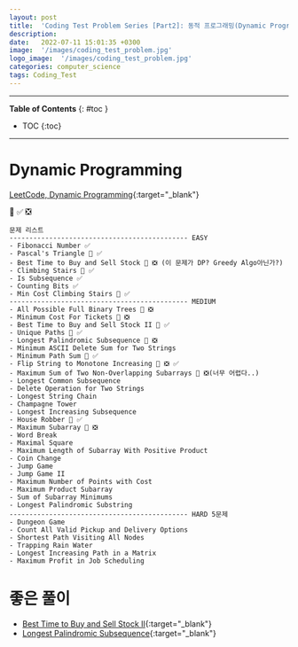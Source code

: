 ```yaml
---
layout: post
title:  'Coding Test Problem Series [Part2]: 동적 프로그래밍(Dynamic Programming) - 문제'
description: 
date:   2022-07-11 15:01:35 +0300
image:  '/images/coding_test_problem.jpg'
logo_image:  '/images/coding_test_problem.jpg'
categories: computer_science
tags: Coding_Test
---
```

---

**Table of Contents**
{: #toc }
*  TOC
{:toc}

---

# Dynamic Programming

[LeetCode, Dynamic Programming](https://leetcode.com/tag/dynamic-programming/){:target="_blank"} 

💟 ✅ ❎   

```
문제 리스트
--------------------------------------------- EASY
- Fibonacci Number ✅
- Pascal's Triangle 💟 ✅
- Best Time to Buy and Sell Stock 💟 ❎ (이 문제가 DP? Greedy Algo아닌가?)
- Climbing Stairs 💟 ✅
- Is Subsequence ✅
- Counting Bits ✅
- Min Cost Climbing Stairs 💟 ✅
--------------------------------------------- MEDIUM
- All Possible Full Binary Trees 💟 ❎
- Minimum Cost For Tickets 💟 ❎
- Best Time to Buy and Sell Stock II 💟 ✅  
- Unique Paths 💟 ✅
- Longest Palindromic Subsequence 💟 ❎
- Minimum ASCII Delete Sum for Two Strings
- Minimum Path Sum 💟 ✅ 
- Flip String to Monotone Increasing 💟 ❎ ✅ 
- Maximum Sum of Two Non-Overlapping Subarrays 💟 ❎(너무 어렵다..)
- Longest Common Subsequence
- Delete Operation for Two Strings
- Longest String Chain
- Champagne Tower
- Longest Increasing Subsequence
- House Robber 💟 ✅ 
- Maximum Subarray 💟 ❎
- Word Break
- Maximal Square
- Maximum Length of Subarray With Positive Product
- Coin Change
- Jump Game
- Jump Game II
- Maximum Number of Points with Cost
- Maximum Product Subarray
- Sum of Subarray Minimums
- Longest Palindromic Substring
--------------------------------------------- HARD 5문제
- Dungeon Game
- Count All Valid Pickup and Delivery Options
- Shortest Path Visiting All Nodes
- Trapping Rain Water
- Longest Increasing Path in a Matrix
- Maximum Profit in Job Scheduling
```


# 좋은 풀이

- [Best Time to Buy and Sell Stock II](https://leetcode.com/problems/best-time-to-buy-and-sell-stock-ii/discuss/306427/Different-Python-solutions-with-thinking-process){:target="_blank"}
- [Longest Palindromic Subsequence](https://leetcode.com/problems/longest-palindromic-subsequence/discuss/1600820/Python-solution-bottom-up-based-on-min-edit-distance-with-explanation){:target="_blank"}